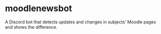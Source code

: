 # moodlenewsbot
A Discord bot that detects updates and changes in subjects' Moodle pages and shows the difference.
